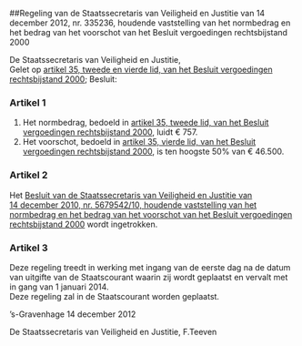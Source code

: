 <meta http-equiv='Content-Type' content='text/html; charset=utf-8' />

##Regeling van de Staatssecretaris van Veiligheid en Justitie van 14 december 2012, nr. 335236, houdende vaststelling van het normbedrag en het bedrag van het voorschot van het Besluit vergoedingen rechtsbijstand 2000

De Staatssecretaris van Veiligheid en Justitie,  
Gelet op [artikel 35, tweede en vierde lid, van het Besluit vergoedingen rechtsbijstand 2000](../../../../../../../../../../../../../AMvB/besluit/vergoedingen/rechtsbijstand/2000/BWBR0011018/README.md);
Besluit:    

### Artikel  1  

1.  Het normbedrag, bedoeld in [artikel 35, tweede lid, van het Besluit vergoedingen rechtsbijstand 2000](../../../../../../../../../../../../../AMvB/besluit/vergoedingen/rechtsbijstand/2000/BWBR0011018/README.md), luidt € 757.   
2.  Het voorschot, bedoeld in [artikel 35, vierde lid, van het Besluit vergoedingen rechtsbijstand 2000](../../../../../../../../../../../../../AMvB/besluit/vergoedingen/rechtsbijstand/2000/BWBR0011018/README.md), is ten hoogste 50% van € 46.500.   

### Artikel  2  

Het [Besluit van de Staatssecretaris van Veiligheid en Justitie van 14 december 2010, nr. 5679542/10, houdende vaststelling van het normbedrag en het bedrag van het voorschot van het Besluit vergoedingen rechtsbijstand 2000](../../../../../../../../../../../../../ministeriele-regeling/besluit/vaststelling/normbedrag/en/bedrag/van/het/voorschot/van/het/etc/BWBR0029200/README.md) wordt ingetrokken.  

### Artikel  3  

Deze regeling treedt in werking met ingang van de eerste dag na de datum van uitgifte van de Staatscourant waarin zij wordt geplaatst en vervalt met in gang van 1 januari 2014.  
Deze regeling zal in de Staatscourant worden geplaatst.   

’s-Gravenhage 
14 december 2012   

De 
Staatssecretaris van Veiligheid en Justitie,
F.Teeven   
